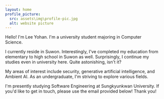 ```yaml
---
layout: home
profile_picture:
  src: assets\img\profile-pic.jpg
  alt: website picture
---
```


<p>
Hello! I'm Lee Yohan. I'm a university student majoring in Computer Science.
</p>

<p>
I currently reside in Suwon. Interestingly, I've completed my education from elementary to high school in Suwon as well. Surprisingly, I continue my studies even in university here. Quite astonishing, isn't it?
</p>

<p>
My areas of interest include security, generative artificial intelligence, and Ambient AI. As an undergraduate, I'm striving to explore various fields.
</p>

<p>
I'm presently studying Software Engineering at Sungkyunkwan University. If you'd like to get in touch, please use the email provided below! Thank you!
</p>


